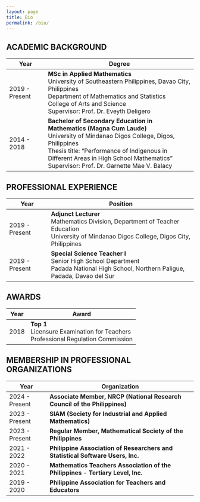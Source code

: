 ```yaml
---
layout: page
title: Bio
permalink: /bio/
---
```


## ACADEMIC BACKGROUND

| **Year**       | **Degree**                                                                                           |
| -------------- | ---------------------------------------------------------------------------------------------------- |
| 2019 - Present | **MSc in Applied Mathematics** <br> University of Southeastern Philippines, Davao City, Philippines <br> Department of Mathematics and Statistics <br> College of Arts and Science <br> Supervisor: Prof. Dr. Eveyth Deligero |
| 2014 - 2018    | **Bachelor of Secondary Education in Mathematics (Magna Cum Laude)** <br> University of Mindanao Digos College, Digos, Philippines <br> Thesis title: “Performance of Indigenous in Different Areas in High School Mathematics” <br> Supervisor: Prof. Dr. Garnette Mae V. Balacy |

## PROFESSIONAL EXPERIENCE

| **Year**       | **Position**                                                                                          |
| -------------- | ---------------------------------------------------------------------------------------------------- |
| 2019 - Present | **Adjunct Lecturer** <br> Mathematics Division, Department of Teacher Education <br> University of Mindanao Digos College, Digos City, Philippines |
| 2019 - Present | **Special Science Teacher I** <br> Senior High School Department <br> Padada National High School, Northern Paligue, Padada, Davao del Sur |

## AWARDS

| **Year** | **Award**                                                                                                  |
| -------- | ---------------------------------------------------------------------------------------------------------- |
| 2018     | **Top 1** <br> Licensure Examination for Teachers <br> Professional Regulation Commission                  |

## MEMBERSHIP IN PROFESSIONAL ORGANIZATIONS

| **Year**       | **Organization**                                                                                     |
| -------------- | ---------------------------------------------------------------------------------------------------- |
| 2024 - Present | **Associate Member, NRCP (National Research Council of the Philippines)**                            |
| 2023 - Present | **SIAM (Society for Industrial and Applied Mathematics)**                                            |
| 2023 - Present | **Regular Member, Mathematical Society of the Philippines**                                          |
| 2021 - 2022    | **Philippine Association of Researchers and Statistical Software Users, Inc.**                       |
| 2020 - 2021    | **Mathematics Teachers Association of the Philippines - Tertiary Level, Inc.**                       |
| 2019 - 2020    | **Philippine Association for Teachers and Educators**                                                |
